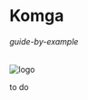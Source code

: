 # Komga

###### guide-by-example

![logo](https://cdn2.steamgriddb.com/file/sgdb-cdn/logo_thumb/1ec2490273538e025febcddb336d38f7.png)

to do